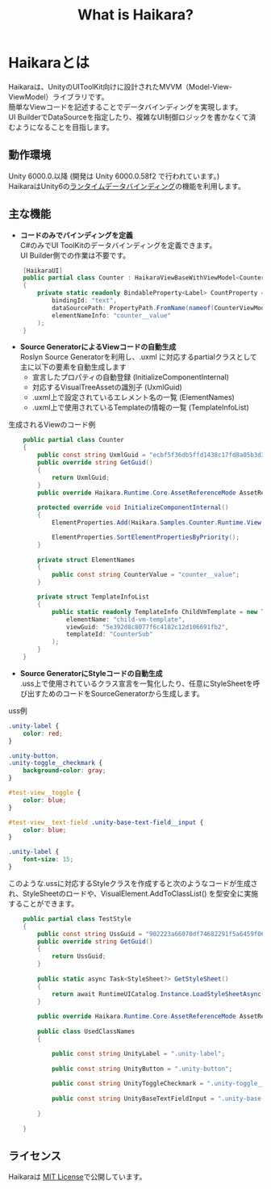 ﻿---
order: -1
title: What is Haikara?
---

# Haikaraとは
Haikaraは、UnityのUIToolKit向けに設計されたMVVM（Model-View-ViewModel）ライブラリです。  
簡単なViewコードを記述することでデータバインディングを実現します。  
UI BuilderでDataSourceを指定したり、複雑なUI制御ロジックを書かなくて済むようになることを目指します。

## 動作環境
Unity 6000.0.以降 (開発は Unity 6000.0.58f2 で行われています。)  
HaikaraはUnity6の[ランタイムデータバインディング](https://docs.unity3d.com/6000.0/Documentation/Manual/UIE-runtime-binding.html)の機能を利用します。

## 主な機能
- **コードのみでバインディングを定義**  
C#のみでUI ToolKitのデータバインディングを定義できます。  
UI Builder側での作業は不要です。
```csharp
    [HaikaraUI]
    public partial class Counter : HaikaraViewBaseWithViewModel<CounterViewModel>
    {
        private static readonly BindableProperty<Label> CountProperty = BindableProperty<Label>.Create(
            bindingId: "text",
            dataSourcePath: PropertyPath.FromName(nameof(CounterViewModel.Label)),
            elementNameInfo: "counter__value"
        );
    }
```

- **Source GeneratorによるViewコードの自動生成**  
Roslyn Source Generatorを利用し、.uxml に対応するpartialクラスとして主に以下の要素を自動生成します
  - 宣言したプロパティの自動登録 (InitializeComponentInternal)
  - 対応するVisualTreeAssetの識別子 (UxmlGuid)  
  - .uxml上で設定されているエレメント名の一覧 (ElementNames)
  - .uxml上で使用されているTemplateの情報の一覧 (TemplateInfoList)

生成されるViewのコード例
```csharp
    public partial class Counter
    {
        public const string UxmlGuid = "ecbf5f36db5ffd1438c17fd8a05b3d33";
        public override string GetGuid()
        {
            return UxmlGuid;
        }
        public override Haikara.Runtime.Core.AssetReferenceMode AssetReferenceMode => Haikara.Runtime.Core.AssetReferenceMode.Resource;
        
        protected override void InitializeComponentInternal()
        {
            ElementProperties.Add(Haikara.Samples.Counter.Runtime.View.Counter.CountProperty);

            ElementProperties.SortElementPropertiesByPriority();
        }
        
        private struct ElementNames
        {
            public const string CounterValue = "counter__value";
        }

        private struct TemplateInfoList
        {
            public static readonly TemplateInfo ChildVmTemplate = new TemplateInfo(
                elementName: "child-vm-template",
                viewGuid: "5e392d8c8077f6c4182c12d106691fb2",
                templateId: "CounterSub"
            );
        }
    }
```

- **Source GeneratorにStyleコードの自動生成**  
.uss上で使用されているクラス宣言を一覧化したり、任意にStyleSheetを呼び出すためのコードをSourceGeneratorから生成します。

uss例
```css
.unity-label {
    color: red;
}

.unity-button,
.unity-toggle__checkmark {
    background-color: gray;
}

#test-view__toggle {
    color: blue;
}

#test-view__text-field .unity-base-text-field__input {
    color: blue;
}

.unity-label {
    font-size: 15;
}
```
このような.ussに対応するStyleクラスを作成すると次のようなコードが生成され、StyleSheetのロードや、VisualElement.AddToClassList() を型安全に実施することができます。  

```csharp
    public partial class TestStyle
    {
        public const string UssGuid = "902223a66070df74682291f5a6459f06";
        public override string GetGuid()
        {
            return UssGuid;
        }
        
        public static async Task<StyleSheet?> GetStyleSheet()
        {
            return await RuntimeUICatalog.Instance.LoadStyleSheetAsync(UssGuid);
        }
        
        public override Haikara.Runtime.Core.AssetReferenceMode AssetReferenceMode => Haikara.Runtime.Core.AssetReferenceMode.Resource;
        
        public class UsedClassNames
        {

            public const string UnityLabel = ".unity-label";
            
            public const string UnityButton = ".unity-button";
            
            public const string UnityToggleCheckmark = ".unity-toggle__checkmark";
            
            public const string UnityBaseTextFieldInput = ".unity-base-text-field__input";
            
        }
            
    }
```

## ライセンス
Haikaraは [MIT License]()で公開しています。